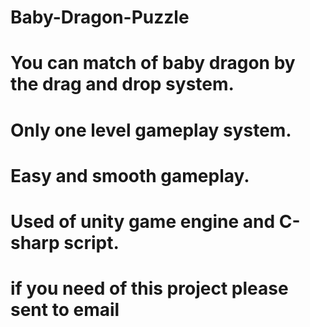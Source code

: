 # Baby-Dragon-Puzzle
# You can match of baby dragon by the drag and drop system.
# Only one level gameplay system.
# Easy and smooth gameplay.
# Used of unity game engine and C-sharp script.
# if you need of this project please sent to email
